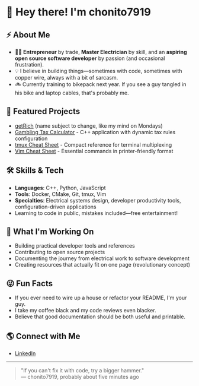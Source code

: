 # 👋 Hey there! I'm chonito7919

## ⚡ About Me
- 🦸‍♂️ **Entrepreneur** by trade, **Master Electrician** by skill, and an **aspiring open source software developer** by passion (and occasional frustration).
- 💡 I believe in building things—sometimes with code, sometimes with copper wire, always with a bit of sarcasm.
- 🚲 Currently training to bikepack next year. If you see a guy tangled in his bike and laptop cables, that's probably me.

## 🚀 Featured Projects
- [getRich](https://github.com/chonito7919/getRich) (name subject to change, like my mind on Mondays)
- [Gambling Tax Calculator](https://github.com/chonito7919/gambling-tax-calculator) - C++ application with dynamic tax rules configuration
- [tmux Cheat Sheet](https://github.com/chonito7919/tmux-cheat-sheet) - Compact reference for terminal multiplexing
- [Vim Cheat Sheet](https://github.com/chonito7919/vim-cheat-sheet) - Essential commands in printer-friendly format

## 🛠️ Skills & Tech
- **Languages**: C++, Python, JavaScript
- **Tools**: Docker, CMake, Git, tmux, Vim
- **Specialties**: Electrical systems design, developer productivity tools, configuration-driven applications
- Learning to code in public, mistakes included—free entertainment!

## 💼 What I'm Working On
- Building practical developer tools and references
- Contributing to open source projects
- Documenting the journey from electrical work to software development
- Creating resources that actually fit on one page (revolutionary concept)

## 😜 Fun Facts
- If you ever need to wire up a house or refactor your README, I'm your guy.
- I take my coffee black and my code reviews even blacker.
- Believe that good documentation should be both useful and printable.

## 🌎 Connect with Me
- [LinkedIn](https://www.linkedin.com/in/seanfogg/)

---
> "If you can't fix it with code, try a bigger hammer."  
> — chonito7919, probably about five minutes ago
